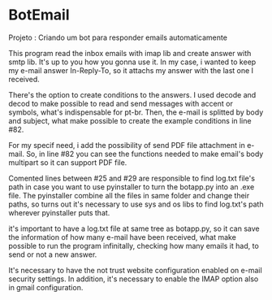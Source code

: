 # BotEmail
Projeto : Criando um bot para responder emails automaticamente

This program read the inbox emails with imap lib and create answer with smtp lib. It's up to you how you gonna use it. In my case, i wanted to keep my e-mail answer In-Reply-To, so it attachs my answer with the last one I received. 

There's the option to create conditions to the answers. I used decode and decod to make possible to read and send messages with accent or symbols, what's indispensable for pt-br. Then, the e-mail is splitted by body and subject, what make possible to create the example conditions in line #82.

For my specif need, i add the possibility of send PDF file attachment in e-mail. So, in line #82 you can see the functions needed to make email's body multipart so it can support PDF file.

Comented lines between #25 and #29 are responsible to find log.txt file's path in case you want to use pyinstaller to turn the botapp.py into an .exe file. The pyinstaller combine all the files in same folder and change their paths, so turns out it's necessary to use sys and os libs to find log.txt's path wherever pyinstaller puts that.

it's important to have a log.txt file at same tree as botapp.py, so it can save the information of how many e-mail have been received, what make possible to run the program infinitally, checking how many emails it had, to send or not a new answer.

It's necessary to have the not trust website configuration enabled on e-mail security settings. In addition, it's necessary to enable the IMAP option also in gmail configuration.
